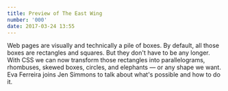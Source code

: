```yaml
---
title: Preview of The East Wing
number: '000'
date: 2017-03-24 13:55
---
```


Web pages are visually and technically a pile of boxes. By default, all those boxes are rectangles and squares. But they don't have to be any longer. With CSS we can now transform those rectangles into parallelograms, rhombuses, skewed boxes, circles, and elephants — or any shape we want. Eva Ferreira joins Jen Simmons to talk about what's possible and how to do it.
